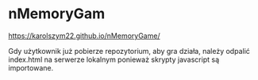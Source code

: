 # nMemoryGam

https://karolszym22.github.io/nMemoryGame/

Gdy użytkownik już pobierze repozytorium, aby gra działa, należy odpalić index.html na serwerze lokalnym ponieważ skrypty javascript są importowane.
